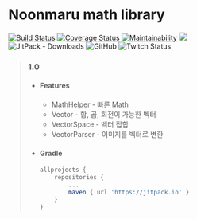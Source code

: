 # Noonmaru math library
[![Build Status](https://travis-ci.org/noonmaru/math.svg?branch=master)](https://travis-ci.org/noonmaru/math)
[![Coverage Status](https://coveralls.io/repos/github/noonmaru/math/badge.svg?branch=master)](https://coveralls.io/github/noonmaru/math?branch=master)
[![Maintainability](https://api.codeclimate.com/v1/badges/5abbae229dbcd797e9ce/maintainability)](https://codeclimate.com/github/noonmaru/math/maintainability)
[![](https://jitpack.io/v/noonmaru/math.svg)](https://jitpack.io/#noonmaru/math)
![JitPack - Downloads](https://img.shields.io/jitpack/dm/github/noonmaru/math)
![GitHub](https://img.shields.io/github/license/noonmaru/math)
![Twitch Status](https://img.shields.io/twitch/status/hptgrm)

> ### 1.0
> * #### Features
>   * MathHelper - 빠른 Math
>   * Vector - 합, 곱, 회전이 가능한 벡터
>   * VectorSpace - 벡터 집합
>   * VectorParser - 이미지를 벡터로 변환
> * #### Gradle
>   ```groovy
>   allprojects {
> 	    repositories {
>           ...
>  	    	maven { url 'https://jitpack.io' }
>  	    }
>  	}
>   ```